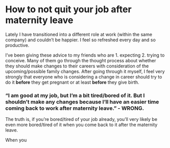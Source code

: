 # How to not quit your job after maternity leave

Lately I have transitioned into a different role at work (within the same company) and couldn’t be happier. I feel so refreshed every day and so productive. 

I’ve been giving these advice to my friends who are 1. expecting 2. trying to conceive. Many of them go through the thought process about whether they should make changes to their careers with consideration of the upcoming/possible family changes. After going through it myself, I feel very strongly that everyone who is considering a change in career should try to do it **before** they get pregnant or at least **before** they give birth. 

### “I am good at my job, but I’m a bit tired/bored of it. But I shouldn’t make any changes because I’ll have an easier time coming back to work after maternity leave.” - WRONG. 

The truth is, if you’re bored/tired of your job already, you’ll very likely be even more bored/tired of it when you come back to it after the maternity leave. 

When you 
<!--stackedit_data:
eyJoaXN0b3J5IjpbMTgxMzY3NDI3OV19
-->